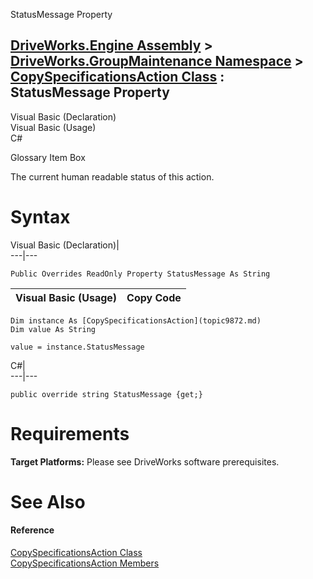 StatusMessage Property   
  
[DriveWorks.Engine Assembly](topic2156.md) > [DriveWorks.GroupMaintenance Namespace](topic9628.md) > [CopySpecificationsAction Class](topic9872.md) : StatusMessage Property  
---  
  
Visual Basic (Declaration)    
Visual Basic (Usage)    
C# 

Glossary Item Box

The current human readable status of this action. 

# Syntax

Visual Basic (Declaration)|   
---|---  
      
    
    Public Overrides ReadOnly Property StatusMessage As String  
  
Visual Basic (Usage)| Copy Code  
---|---  
      
    
    Dim instance As [CopySpecificationsAction](topic9872.md)
    Dim value As String
     
    value = instance.StatusMessage  
  
C#|   
---|---  
      
    
    public override string StatusMessage {get;}  
  
# Requirements

**Target Platforms:** Please see DriveWorks software prerequisites.

# See Also

#### Reference

[CopySpecificationsAction Class](topic9872.md)   
[CopySpecificationsAction Members](topic9873.md)


